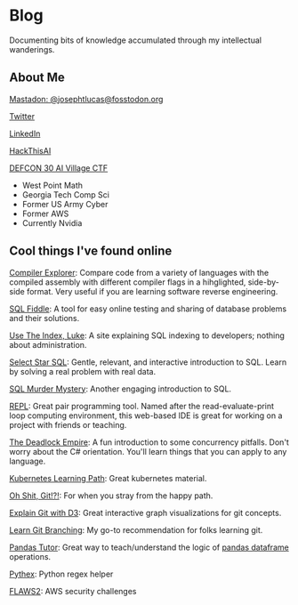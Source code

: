 # Blog

Documenting bits of knowledge accumulated through my intellectual wanderings.

## About Me

[Mastadon: @josephtlucas@fosstodon.org](https://fosstodon.org/@josephtlucas)

[Twitter](https://twitter.com/josephtlucas)

[LinkedIn](https://www.linkedin.com/in/josephtlucas/)

[HackThisAI](https://hackthis.ai)

[DEFCON 30 AI Village CTF](https://www.kaggle.com/competitions/ai-village-ctf)

- West Point Math
- Georgia Tech Comp Sci
- Former US Army Cyber
- Former AWS
- Currently Nvidia

## Cool things I've found online

[Compiler Explorer](https://godbolt.org/):  Compare code from a variety of languages with the compiled assembly with different compiler flags in a hihglighted, side-by-side format.  Very useful if you are learning software reverse engineering.

[SQL Fiddle](http://sqlfiddle.com/): A tool for easy online testing and sharing of database problems and their solutions.

[Use The Index, Luke](https://use-the-index-luke.com/): A site explaining SQL indexing to developers; nothing about administration.

[Select Star SQL](https://selectstarsql.com/):  Gentle, relevant, and interactive introduction to SQL.  Learn by solving a real problem with real data.

[SQL Murder Mystery](https://mystery.knightlab.com/): Another engaging introduction to SQL.

[REPL](https://repl.it/):  Great pair programming tool.  Named after the read-evaluate-print loop computing environment, this web-based IDE is great for working on a project with friends or teaching.

[The Deadlock Empire](https://deadlockempire.github.io/):  A fun introduction to some concurrency pitfalls.  Don't worry about the C# orientation.  You'll learn things that you can apply to any language.

[Kubernetes Learning Path](https://azure.microsoft.com/en-us/resources/kubernetes-learning-path/):  Great kubernetes material.

[Oh Shit, Git!?!](https://ohshitgit.com/):  For when you stray from the happy path.

[Explain Git with D3](https://onlywei.github.io/explain-git-with-d3/): Great interactive graph visualizations for git concepts.

[Learn Git Branching](https://learngitbranching.js.org): My go-to recommendation for folks learning git.

[Pandas Tutor](https://pandastutor.com/vis.html): Great way to teach/understand the logic of [pandas dataframe](https://pandas.pydata.org/docs/reference/api/pandas.DataFrame.html) operations.

[Pythex](https://pythex.org/): Python regex helper

[FLAWS2](http://flaws2.cloud): AWS security challenges
